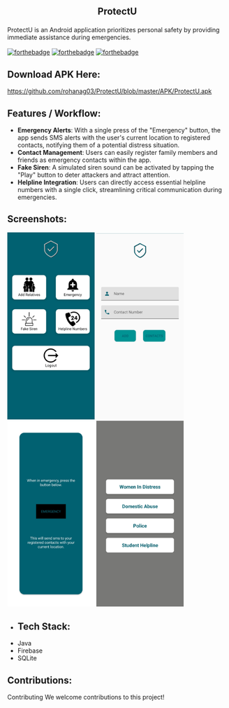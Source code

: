 ## <p align = "center"> ProtectU </p>
ProtectU is an Android application prioritizes personal safety by providing immediate assistance during emergencies.
<br>
<br>
[![forthebadge](https://forthebadge.com/images/badges/open-source.svg)](https://forthebadge.com)
[![forthebadge](https://forthebadge.com/images/badges/built-for-android.svg)](https://forthebadge.com)
[![forthebadge](https://forthebadge.com/images/badges/made-with-java.svg)](https://forthebadge.com)
## Download APK Here:
https://github.com/rohanag03/ProtectU/blob/master/APK/ProtectU.apk
## Features / Workflow: 
- **Emergency Alerts**: With a single press of the "Emergency" button, the app sends SMS alerts with the user's current location to registered contacts, notifying them of a potential distress situation.
- **Contact Management**: Users can easily register family members and friends as emergency contacts within the app.
- **Fake Siren**: A simulated siren sound can be activated by tapping the "Play" button to deter attackers and attract attention.
- **Helpline Integration**: Users can directly access essential helpline numbers with a single click, streamlining critical communication during emergencies.

## Screenshots:
<div>
 <img src="https://github.com/rohanag03/ProtectU/blob/master/Screenshots/Home.jpg" width="200" padding-right="2px">
 <img src="https://github.com/rohanag03/ProtectU/blob/master/Screenshots/Add_Contacts.jpg" width="200" padding-right="2px">
 <img src="https://github.com/rohanag03/ProtectU/blob/master/Screenshots/SOS.jpg" width="200" padding-right="2px">
 <img src="https://github.com/rohanag03/ProtectU/blob/master/Screenshots/Helpline.jpg" width="200">
</div> 

- ## Tech Stack: 
- Java
- Firebase
- SQLite

## Contributions:
Contributing
We welcome contributions to this project! 





  
